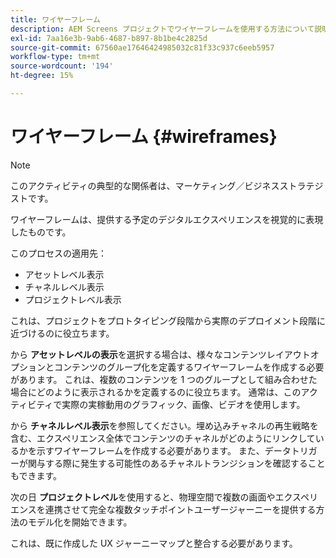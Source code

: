 ```yaml
---
title: ワイヤーフレーム
description: AEM Screens プロジェクトでワイヤーフレームを使用する方法について説明します。
exl-id: 7aa16e3b-9ab6-4687-b897-8b1be4c2825d
source-git-commit: 67560ae17646424985032c81f33c937c6eeb5957
workflow-type: tm+mt
source-wordcount: '194'
ht-degree: 15%

---
```


# ワイヤーフレーム {#wireframes}

>[!NOTE]
>このアクティビティの典型的な関係者は、マーケティング／ビジネスストラテジストです。

ワイヤーフレームは、提供する予定のデジタルエクスペリエンスを視覚的に表現したものです。

このプロセスの適用先：

* アセットレベル表示
* チャネルレベル表示
* プロジェクトレベル表示

これは、プロジェクトをプロトタイピング段階から実際のデプロイメント段階に近づけるのに役立ちます。

から **アセットレベルの表示**を選択する場合は、様々なコンテンツレイアウトオプションとコンテンツのグループ化を定義するワイヤーフレームを作成する必要があります。 これは、複数のコンテンツを 1 つのグループとして組み合わせた場合にどのように表示されるかを定義するのに役立ちます。
通常は、このアクティビティで実際の実稼動用のグラフィック、画像、ビデオを使用します。

から **チャネルレベル表示**&#x200B;を参照してください。埋め込みチャネルの再生戦略を含む、エクスペリエンス全体でコンテンツのチャネルがどのようにリンクしているかを示すワイヤーフレームを作成する必要があります。 また、データトリガーが関与する際に発生する可能性のあるチャネルトランジションを確認することもできます。

次の日 **プロジェクトレベル**&#x200B;を使用すると、物理空間で複数の画面やエクスペリエンスを連携させて完全な複数タッチポイントユーザージャーニーを提供する方法のモデル化を開始できます。

これは、既に作成した UX ジャーニーマップと整合する必要があります。
